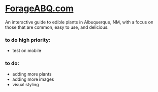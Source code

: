 # [ForageABQ.com](www.forageabq.com)

An interactive guide to edible plants in Albuquerque, NM, with a focus on those that are common, easy to use, and delicious.

### to do high priority:

- test on mobile

### to do:

- adding more plants
- adding more images
- visual styling
